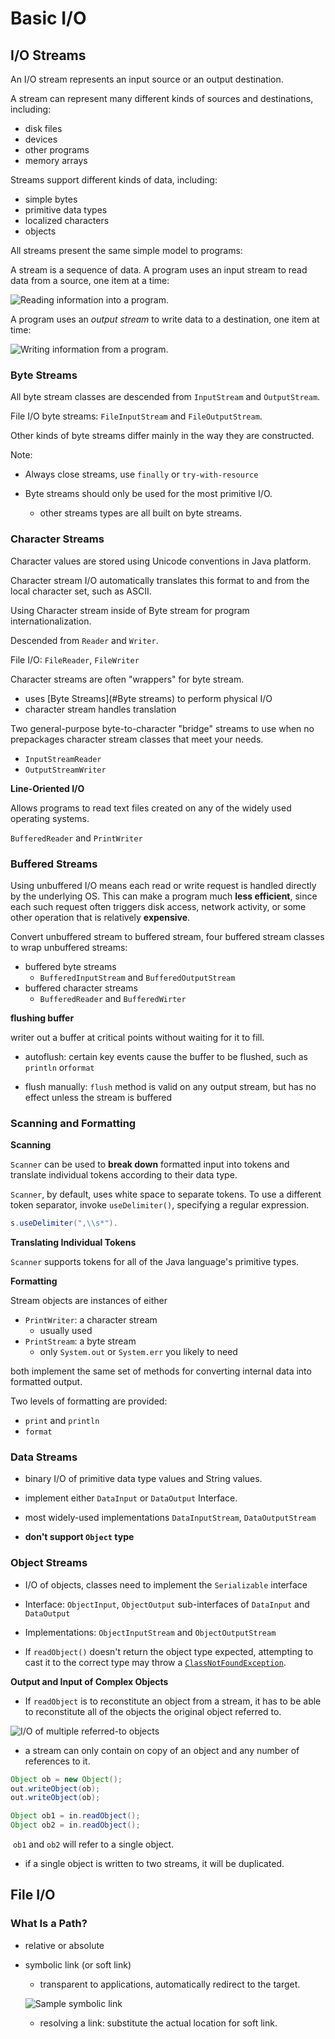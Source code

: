 # Basic I/O

## I/O Streams

An I/O stream represents an input source or an output destination. 

A stream can represent many different kinds of sources and destinations, including:

- disk files
- devices
- other programs
- memory arrays

Streams support different kinds of data, including:
- simple bytes
- primitive data types
- localized characters
- objects

All streams present the same simple model to programs: 

A stream is a sequence of data. A program uses an input stream to read data from a source, one item at a time:

![Reading information into a program.](https://docs.oracle.com/javase/tutorial/figures/essential/io-ins.gif)

A program uses an *output stream* to write data to a destination, one item at time:

![Writing information from a program.](https://docs.oracle.com/javase/tutorial/figures/essential/io-outs.gif)

### Byte Streams

All byte stream classes are descended from `InputStream` and `OutputStream`.

File I/O byte streams:  `FileInputStream` and `FileOutputStream`.

Other kinds of byte streams differ mainly in the way they are constructed.

Note:

- Always close streams, use `finally` or `try-with-resource`

- Byte streams should only be used for the most primitive I/O.

  - other streams types are all built on byte streams.

    

### Character Streams

Character values are stored using Unicode conventions in Java platform. 

Character stream I/O automatically translates this format to and from the local character set, such as ASCII. 

Using Character stream inside of Byte stream for program internationalization.

Descended from `Reader`  and `Writer`.

File I/O: `FileReader`, `FileWriter`

Character streams are often "wrappers" for byte stream.

- uses [Byte Streams](#Byte streams) to perform physical I/O
- character stream handles translation

Two general-purpose byte-to-character "bridge" streams to use when no prepackages character stream classes that meet your needs.

- `InputStreamReader`
-  `OutputStreamWriter`

**Line-Oriented I/O**

Allows programs to read text files created on any of the widely used operating systems.

`BufferedReader` and `PrintWriter`

### Buffered Streams

Using unbuffered I/O means each read or write request is handled directly by the underlying OS. This can make a program much **less efficient**, since each such request often triggers disk access, network activity, or some other operation that is relatively **expensive**.

Convert unbuffered stream to buffered stream, four buffered stream classes to wrap unbuffered streams:

- buffered byte streams
  - `BufferedInputStream` and `BufferedOutputStream`
- buffered character streams
  - `BufferedReader` and `BufferedWirter`

**flushing buffer**

writer out a buffer at critical points without waiting for it to fill.

- autoflush: certain key events cause the buffer to be flushed, such as `println` or`format`

- flush manually: `flush` method is valid on any output stream, but has no effect unless the stream is buffered

### Scanning and Formatting

**Scanning**

`Scanner` can be used to **break down** formatted input into tokens and translate individual tokens according to their data type.

`Scanner`, by default, uses white space to separate tokens. To use a different token separator, invoke `useDelimiter()`, specifying a regular expression.

```java
s.useDelimiter(",\\s*").
```

**Translating Individual Tokens**

`Scanner` supports tokens for all of the Java language's primitive types.

**Formatting**

Stream objects are instances of either 

- `PrintWriter`: a character stream
  - usually used
- `PrintStream`:  a byte stream
  - only `System.out` or `System.err` you likely to need

both implement the same set of methods for converting internal data into formatted output.

Two levels of formatting are provided:

- `print` and `println`
- `format`

### Data Streams

- binary I/O of  primitive data type values and String values.

- implement either `DataInput` or `DataOutput` Interface.

- most widely-used implementations `DataInputStream`, `DataOutputStream`
- **don't support `Object` type**

### Object Streams

- I/O of objects, classes need to implement the `Serializable` interface
- Interface: `ObjectInput`, `ObjectOutput` sub-interfaces of `DataInput` and `DataOutput`
- Implementations: `ObjectInputStream` and `ObjectOutputStream`

- If `readObject()` doesn't return the object type expected, attempting to cast it to the correct type may throw a [`ClassNotFoundException`](https://docs.oracle.com/javase/8/docs/api/java/lang/ClassNotFoundException.html).

**Output and Input of Complex Objects**

- If `readObject` is to reconstitute an object from a stream, it has to be able to reconstitute all of the objects the original object referred to.

![I/O of multiple referred-to objects](https://docs.oracle.com/javase/tutorial/figures/essential/io-trav.gif)

- a stream can only contain on copy of an object and any number of references to it.

```java
Object ob = new Object();
out.writeObject(ob);
out.writeObject(ob);

Object ob1 = in.readObject();
Object ob2 = in.readObject();
```

​	`ob1` and `ob2` will refer to a single object.

- if a single object is written to two streams, it will be duplicated.

## File I/O

### What Is a Path?

- relative or absolute

- symbolic link (or soft link)

  - transparent to applications, automatically redirect to the target.

  ![Sample symbolic link](https://docs.oracle.com/javase/tutorial/figures/essential/io-symlink.gif)

  - resolving a link: substitute the actual location for soft link.

